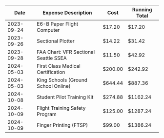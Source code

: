 | Date       | Expense Description                   | Cost    | Running Total |
| ---------- | ------------------------------------- | ------- | ------------- |
| 2023-09-24 | E6-B Paper Flight Computer            | $17.20  | $17.20        |
| 2023-09-26 | Sectional Plotter                     | $14.22  | $31.42        |
| 2023-09-28 | FAA Chart: VFR Sectional Seattle SSEA | $11.50  | $42.92        |
| 2024-05-03 | First Class Medical Certification     | $200.00 | $242.92       |
| 2024-05-03 | King Schools (Ground School Online)   | $644.44 | $887.36       |
| 2024-10-08 | Student Pilot Training Kit            | $274.88 | $1162.24      |
| 2024-10-09 | Flight Training Safety Program        | $125.00 | $1287.24      |
| 2024-10-09 | Finger Printing (FTSP)                | $99.00  | $1386.24      |
